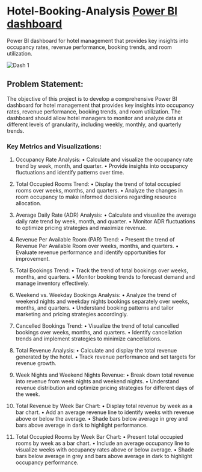 # Hotel-Booking-Analysis [Power BI dashboard](https://app.powerbi.com/view?r=eyJrIjoiMjgxOTU1MDEtNGNkMC00YzJmLWIwZjYtMzFlZDUwOGI3MTg3IiwidCI6ImViZWQxNGJhLTMxNzEtNDk5Ni1iN2FiLTY1OWMzZGMwZWMzMyJ9)
Power BI dashboard for hotel management that provides key insights into occupancy rates, revenue performance, booking trends, and room utilization. 

![Dash 1](https://github.com/Ankit-vik-singh/Hotel-Booking-Analysis/assets/144229687/28b9732c-92fe-453a-819f-264e6116b5cc)


## Problem Statement:
The objective of this project is to develop a comprehensive Power BI dashboard for hotel management that provides key insights into occupancy rates, revenue performance, booking trends, and room utilization. The dashboard should allow hotel managers to monitor and analyze data at different levels of granularity, including weekly, monthly, and quarterly trends.

### Key Metrics and Visualizations:
1.	Occupancy Rate Analysis:
•	Calculate and visualize the occupancy rate trend by week, month, and quarter.
•	Provide insights into occupancy fluctuations and identify patterns over time.

2.	Total Occupied Rooms Trend:
•	Display the trend of total occupied rooms over weeks, months, and quarters.
•	Analyze the changes in room occupancy to make informed decisions regarding resource allocation.

3.	Average Daily Rate (ADR) Analysis:
•	Calculate and visualize the average daily rate trend by week, month, and quarter.
•	Monitor ADR fluctuations to optimize pricing strategies and maximize revenue.

4.	Revenue Per Available Room (PAR) Trend:
•	Present the trend of Revenue Per Available Room over weeks, months, and quarters.
•	Evaluate revenue performance and identify opportunities for improvement.

5.	Total Bookings Trend:
•	Track the trend of total bookings over weeks, months, and quarters.
•	Monitor booking trends to forecast demand and manage inventory effectively.

6.	Weekend vs. Weekday Bookings Analysis:
•	Analyze the trend of weekend nights and weekday nights bookings separately over weeks, months, and quarters.
•	Understand booking patterns and tailor marketing and pricing strategies accordingly.

7.	Cancelled Bookings Trend:
•	Visualize the trend of total cancelled bookings over weeks, months, and quarters.
•	Identify cancellation trends and implement strategies to minimize cancellations.

8.	Total Revenue Analysis:
•	Calculate and display the total revenue generated by the hotel.
•	Track revenue performance and set targets for revenue growth.

9.	Week Nights and Weekend Nights Revenue:
•	Break down total revenue into revenue from week nights and weekend nights.
•	Understand revenue distribution and optimize pricing strategies for different days of the week.

10.	Total Revenue by Week Bar Chart:
•	Display total revenue by week as a bar chart.
•	Add an average revenue line to identify weeks with revenue above or below the average.
•	Shade bars below average in grey and bars above average in dark to highlight performance.

11.	Total Occupied Rooms by Week Bar Chart:
•	Present total occupied rooms by week as a bar chart.
•	Include an average occupancy line to visualize weeks with occupancy rates above or below average.
•	Shade bars below average in grey and bars above average in dark to highlight occupancy performance.


